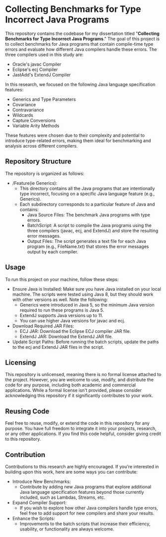 # Collecting Benchmarks for Type Incorrect Java Programs
This repository contains the codebase for my dissertation titled "**Collecting Benchmarks for Type Incorrect Java Programs**." The goal of this project is to collect benchmarks for Java programs that contain compile-time type errors and evaluate how different Java compilers handle these errors. The three compilers used in this study are:

* Oracle's javac Compiler
* Eclipse's ecj Compiler
* JastAdd's ExtendJ Compiler

In this research, we focused on the following Java language specification features:

* Generics and Type Parameters
* Covariance
* Contravariance
* Wildcards
* Capture Conversions
* Variable Arity Methods

These features were chosen due to their complexity and potential to introduce type-related errors, making them ideal for benchmarking and analysis across different compilers.

## **Repository Structure**

The repository is organized as follows:

* /Feature(ie Generics):
  * This directory contains all the Java programs that are intentionally type incorrect, focusing on a specific Java language feature (e.g., Generics).
  * Each subdirectory corresponds to a particular feature of Java and contains:
    * Java Source Files: The benchmark Java programs with type errors.
    * BatchScript: A script to compile the Java programs using the three compilers (javac, ecj, and ExtendJ) and store the resulting error messages.
    * Output Files: The script generates a text file for each Java program (e.g., FileName.txt) that stores the error messages output by each compiler.

## **Usage**

To run this project on your machine, follow these steps:

* Ensure Java is Installed:
  Make sure you have Java installed on your local machine. The scripts were tested using Java 8, but they should work with other versions as well.
  Note the following:
  * Generics were introduced in Java 5, so the minimum Java version required to run these programs is Java 5.
  * ExtendJ supports Java versions up to 11.
  * You can use higher Java versions for javac and ecj.
* Download Required JAR Files:
  * ECJ JAR: Download the Eclipse ECJ compiler JAR file.
  * ExtendJ JAR: Download the ExtendJ JAR file.
* Update Script Paths:
  Before running the batch scripts, update the paths to the ecj and ExtendJ JAR files in the script.

## **Licensing**
This repository is unlicensed, meaning there is no formal license attached to the project. However, you are welcome to use, modify, and distribute the code for any purpose, including both academic and commercial applications. While a formal license isn't provided, please consider acknowledging this repository if it significantly contributes to your work.

## **Reusing Code**
Feel free to reuse, modify, or extend the code in this repository for any purpose. You have full freedom to integrate it into your projects, research, or any other applications. If you find this code helpful, consider giving credit to this repository.

## **Contribution**
Contributions to this research are highly encouraged. If you're interested in building upon this work, here are some ways you can contribute:

 * Introduce New Benchmarks:
   * Contribute by adding new Java programs that explore additional Java language specification features beyond those currently included, such as Lambdas, Streams, etc.
 * Expand Compiler Support:
   * If you wish to explore how other Java compilers handle type errors, feel free to add support for new compilers and share your results.
 * Enhance the Scripts:
   * Improvements to the batch scripts that increase their efficiency, usability, or functionality are always welcome.
